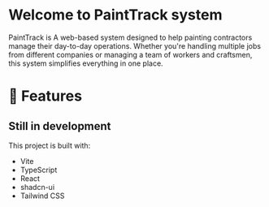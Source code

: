 # Welcome to PaintTrack system

PaintTrack is A web-based system designed to help painting contractors manage their day-to-day operations. Whether you're handling multiple jobs from different companies or managing a team of workers and craftsmen, this system simplifies everything in one place.

# 🌟 Features

## Still in development

This project is built with:

- Vite
- TypeScript
- React
- shadcn-ui
- Tailwind CSS
